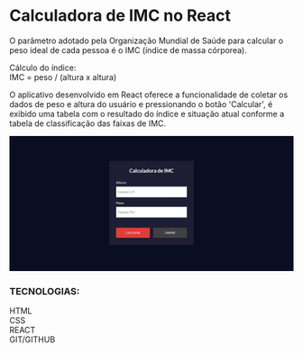 # Calculadora de IMC no React

O parâmetro adotado pela Organização Mundial de Saúde para calcular o peso ideal de cada pessoa é o IMC (índice de massa córporea).<br>

Cálculo do índice:  
IMC = peso / (altura x altura)<br>

O aplicativo desenvolvido em React oferece a funcionalidade de coletar os dados de peso e altura do usuário e pressionando o botão 'Calcular', é exibido uma tabela com o resultado do índice e situação atual conforme a tabela de classificação das faixas de IMC.<br>

<img src='./public/img.png'><br>

### TECNOLOGIAS:<br>
HTML<br>
CSS<br>
REACT<br>
GIT/GITHUB





